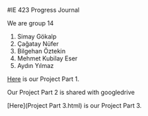 


#IE 423 Progress Journal

We are group 14

1. Simay Gökalp
2. Çağatay Nüfer
3. Bilgehan Öztekin
4. Mehmet Kubilay Eser
5. Aydın Yılmaz


[Here](project-1.html) is our Project Part 1.


Our Project Part 2 is shared with googledrive



[Here](Project Part 3.html) is our Project Part 3.


